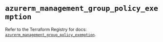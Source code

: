 # `azurerm_management_group_policy_exemption`

Refer to the Terraform Registry for docs: [`azurerm_management_group_policy_exemption`](https://registry.terraform.io/providers/hashicorp/azurerm/4.38.0/docs/resources/management_group_policy_exemption).
